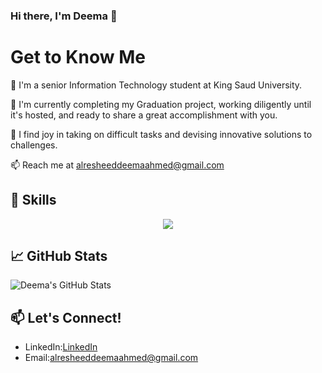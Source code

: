 ### Hi there, I'm Deema 👋

# Get to Know Me

🏫 I'm a senior Information Technology student at King Saud University.

📝 I'm currently completing my Graduation project, working diligently until it's hosted, and ready to share a great accomplishment with you.

👯 I find joy in taking on difficult tasks and devising innovative solutions to challenges.

📫 Reach me at [alresheeddeemaahmed@gmail.com](mailto:alresheeddeemaahmed@gmail.com)


## 🚀 Skills

<p align="center">
  <a href="https://skillicons.dev">
    <img src="https://skillicons.dev/icons?i=py,r,java,django,php,html,css,js,vscode,mysql,mongodb,anaconda,sklearn,figma,github" />
  </a>
</p>

## 📈 GitHub Stats

![Deema's GitHub Stats](https://github-readme-stats.vercel.app/api?username=Deema25Ra&show_icons=true&count_private=true)

## 📫 Let's Connect!

- LinkedIn:[LinkedIn](https://www.linkedin.com/in/deema-alresheed-19566b213/?utm_source=share&utm_campaign=share_via&utm_content=profile&utm_medium=ios_app)
- Email:[alresheeddeemaahmed@gmail.com](mailto:alresheeddeemaahmed@gmail.com)



